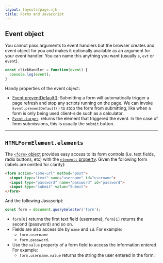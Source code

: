 ```yaml
---
layout: layouts/page.njk
title: Forms and Javascript
---
```


## Event object
You cannot pass arguments to event handlers but the browser creates and event object for you and makes it optionally available as an argument for your event handler. You can name this anything you want (usually `e`, `evt` or `event`).

```js
const clickHandler = function(event) {
  console.log(event);
}
```

Handy properties of the event object:
- [Event.preventDefault()](https://developer.mozilla.org/en-US/docs/Web/API/Event/preventDefault): Submitting a form will automatically trigger a page refresh and stop any scripts running on the page. We can invoke `Event.preventDefault()` to stop the form from submitting, like when a form is only being used client-side such as a calculator. 
- [`Event.target`](https://developer.mozilla.org/en-US/docs/Web/API/Event/target): returns the element that triggered the event. In the case of form submissions, this is usually the `submit` button.

---

## `HTMLFormElement.elements`
The [`<form>` object](https://developer.mozilla.org/en-US/docs/Web/API/HTMLFormElement) provides easy access to its form controls (i.e. text fields, radio buttons, etc) with the [`elements` property](https://developer.mozilla.org/en-US/docs/Web/API/HTMLFormElement/elements). Given the following form (labels are omitted for clarity):

```html
<form action="some-url" method="post">
  <input type="text" name="username" id="username">
  <input type="password" name="password" id="password">
  <input type="submit" value="Submit">
</form>
```
And the following Javascript:

```js
const form = document.querySelector('form');
```

- `form[0]` returns the first text field (username), `form[1]` returns the second (password) and so on.
- Fields are also accessible by `name` and `id`. For example: 
    - `form.username`
    - `form.password`.
- Use the `value` property of a form field to access the information entered. For example:
    - `form.username.value` returns the string the user entered in the form.